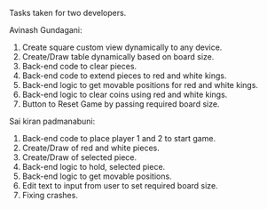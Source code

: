 Tasks taken for two developers.

Avinash Gundagani:
1. Create square custom view dynamically to any device.
2. Create/Draw table dynamically based on board size.
3. Back-end code to clear pieces.
4. Back-end code to extend pieces to red and white kings.
5. Back-end logic to get movable positions for red and white kings.
6. Back-end logic to clear coins using red and white kings.
7. Button to Reset Game by passing required board size.

Sai kiran padmanabuni:
1. Back-end code to place player 1 and 2 to start game.
2. Create/Draw of red and white pieces.
3. Create/Draw of selected piece.
4. Back-end logic to hold, selected piece.
5. Back-end logic to get movable positions.
6. Edit text to input from user to set required board size.
7. Fixing crashes.